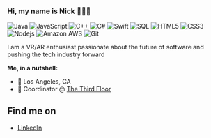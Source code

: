 ### Hi, my name is Nick 👋👨‍💻

![Java](https://img.shields.io/badge/-Java-black?style=flat-square&logo=java)
![JavaScript](https://img.shields.io/badge/-JavaScript-black?style=flat-square&logo=javascript)
![C++](https://img.shields.io/badge/-C++-black)
![C#](https://img.shields.io/badge/-Csharp-black?style=flat-square&logo=csharp)
![Swift](https://img.shields.io/badge/-Swift-black?style=flat-square&logo=swift)
![SQL](https://img.shields.io/badge/-SQL-black)
![HTML5](https://img.shields.io/badge/-HTML5-black?style=flat-square&logo=html5)
![CSS3](https://img.shields.io/badge/-CSS3-black?style=flat-square&logo=css3)
![Nodejs](https://img.shields.io/badge/-Nodejs-black?style=flat-square&logo=Node.js)
![Amazon AWS](https://img.shields.io/badge/Amazon%20AWS-232F3E?style=flat-square&logo=amazon-aws)
![Git](https://img.shields.io/badge/-Git-black?style=flat-square&logo=git)

I am a VR/AR enthusiast passionate about the future of software and pushing the tech industry forward

**Me, in a nutshell:**

- 📍 Los Angeles, CA
- 💼 Coordinator @ [The Third Floor](https://thethirdfloorinc.com/)

## Find me on
- <a href="https://www.linkedin.com/in/nicholas-r-070644b6/">LinkedIn</a>
